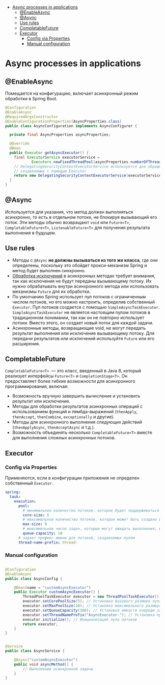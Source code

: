 <!-- TOC -->
* [Async processes in applications](#async-processes-in-applications)
  * [@EnableAsync](#enableasync)
  * [@Async](#async)
  * [Use rules](#use-rules)
  * [CompletableFuture<T>](#completablefuture-t)
  * [Executor](#executor)
    * [Config via Properties](#config-via-properties)
    * [Manual configuration](#manual-configuration)
<!-- TOC -->

# Async processes in applications

## @EnableAsync

Помещается на конфигурацию, включает асинхронный режим обработки в Spring Boot.

```java
@Configuration
@EnableAsync
@RequiredArgsConstructor
@EnableConfigurationProperties(AsyncProperties.class)
public class AsyncConfiguration implements AsyncConfigurer {

  private final AsyncProperties asyncProperties;

  @Override
  @Bean
  public Executor getAsyncExecutor() {
    final ExecutorService executorService =
            Executors.newFixedThreadPool(asyncProperties.numberOfThreads());
    // DelegatingSecurityContextExecutorService используется для обращения к SecurityContextHolder внутри нитей,
    // создаваемых с помощью Executor
    return new DelegatingSecurityContextExecutorService(executorService);
  }
}
```

## @Async

Используется для указания, что метод должен выполняться асинхронно, то есть в отдельном потоке, не блокируя вызывающий
его поток. Эти методы обычно возвращают `void` или `Future<T>`, `CompletableFuture<T>`, `ListenableFuture<T>` для
получения
результата выполнения в будущем.

## Use rules

- Методы с `@Async` **не должны вызываться из того же класса**, где они определены, поскольку это обойдет
  прокси-механизм Spring и метод будет выполнен синхронно.
- [Обработка исключений](../first%20level/ecxeptions/README) в асинхронных методах требует внимания, так как исключения не будут
  переданы вызывающему потоку. Их нужно обрабатывать внутри асинхронного метода или использовать механизмы `Future` для
  их обработки.
- По умолчанию Spring использует пул потоков с ограниченным числом потоков, но его можно настроить, определив
  собственный `Executor`. Пул потоков создается с помощью `SimpleAsyncTaskExecutor`. `SimpleAsyncTaskExecutor` не
  является настоящим пулом потоков в традиционном понимании, так как он не повторно использует потоки. Вместо этого, он
  создает новый поток для каждой задачи.
- Асинхронные методы, возвращающие void, не могут передать результат выполнения или исключение вызывающему потоку. Для
  передачи результатов или исключений используйте `Future` или его расширения.

## CompletableFuture<T>

`CompletableFuture<T> `— это класс, введенный в Java 8, который реализует интерфейсы `Future<T>` и `CompletionStage<T>`.
Он предоставляет более гибкие возможности для асинхронного программирования, включая:

- Возможность вручную завершить вычисление и установить результат или исключение.
- Методы для обработки результатов асинхронных операций с использованием функций и лямбда-выражений (`thenApply`,
  `thenAccept`, `thenCombine`, `exceptionally` и другие).
- Методы для асинхронного выполнения следующих действий (`thenApplyAsync`, `thenAcceptAsync` и т.д.).
- Возможность объединять несколько `CompletableFuture<T>` вместе для выполнения сложных асинхронных потоков.

## Executor

### Config via Properties

Применяются, если в конфигурации приложения не определен собственный `Executor`.

```yaml
spring:
  task:
    execution:
      pool:
        # минимальное количество потоков, которое будет поддерживаться в пуле, даже если они простаивают
        core-size: 5
        # максимальное количество потоков, которое может быть создано в пуле для обработки задач
        max-size: 6
        # максимальное число задач, которые могут ожидать выполнения; если очередь полна, то создаются новые потоки, пока их число не достигнет maxPoolSize
        queue-capacity: 10
      # задает префикс имени для потоков, создаваемых пулом
      thread-name-prefix: thread-
```
### Manual configuration

```java

@Configuration
@EnableAsync
public class AsyncConfig {

    @Bean(name = "customAsyncExecutor")
    public Executor customAsyncExecutor() {
        ThreadPoolTaskExecutor executor = new ThreadPoolTaskExecutor();
        executor.setCorePoolSize(5); // Установка базового размера пула потоков
        executor.setMaxPoolSize(10); // Установка максимального размера пула потоков
        executor.setQueueCapacity(100); // Установка емкости очереди задач ожидающих выполнения
        executor.setThreadNamePrefix("AsyncExecutor-"); // Установка префикса имени потоков
        executor.initialize(); // Инициализация пула потоков
        return executor;
    }
}
```

```java

@Service
public class AsyncService {

    @Async("customAsyncExecutor")
    public void asyncMethod() {
        // Выполнение асинхронной задачи
    }
}
```